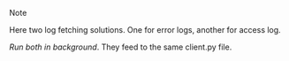 > [!NOTE]
> Here two log fetching solutions. One for error logs, another for access log.
>
> *Run both in background*. They feed to the same client.py file.
